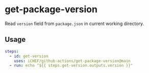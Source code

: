 # get-package-version

Read `version` field from `package.json` in current working directory.

## Usage

``` yml
steps:
  - id: get-version
    uses: iCHEF/github-actions/get-package-version@main
  - run: echo "${{ steps.get-version.outputs.version }}"
```
